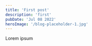 ```yaml
---
title: 'First post'
description: 'first'
pubDate: 'Jul 08 2022'
heroImage: '/blog-placeholder-1.jpg'
---
```


Lorem ipsum 